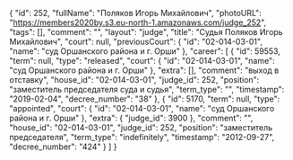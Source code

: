 {
    "id": 252,
    "fullName": "Поляков Игорь Михайлович",
    "photoURL": "https://members2020by.s3.eu-north-1.amazonaws.com/judge_252",
    "tags": [],
    "comment": "",
    "layout": "judge",
    "title": "Судья Поляков Игорь Михайлович",
    "court": null,
    "previousCourt": {
        "id": "02-014-03-01",
        "name": "суд Оршанского района и г. Орши"
    },
    "career": [
        {
            "id": 59553,
            "term": null,
            "type": "released",
            "court": {
                "id": "02-014-03-01",
                "name": "суд Оршанского района и г. Орши"
            },
            "extra": [],
            "comment": "выход в отставку",
            "house_id": "02-014-03-01",
            "judge_id": 252,
            "position": "заместитель председателя суда и судья",
            "term_type": "",
            "timestamp": "2019-02-04",
            "decree_number": "38"
        },
        {
            "id": 5170,
            "term": null,
            "type": "appointed",
            "court": {
                "id": "02-014-03-01",
                "name": "суд Оршанского района и г. Орши"
            },
            "extra": {
                "judge_id": 3900
            },
            "comment": "",
            "house_id": "02-014-03-01",
            "judge_id": 252,
            "position": "заместитель председателя",
            "term_type": "indefinitely",
            "timestamp": "2012-09-27",
            "decree_number": "424"
        }
    ]
}